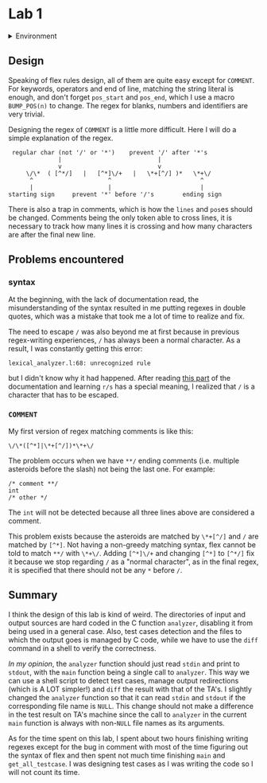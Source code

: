 # Lab 1
<details>
<summary>Environment</summary>

    $ uname -a
    Linux manjaro 4.19.69-1-MANJARO #1 SMP PREEMPT Thu Aug 29 08:51:46 UTC 2019 x86_64 GNU/Linux

    $ lsb_release -a
    LSB Version:    n/a
    Distributor ID: ManjaroLinux
    Description:    Manjaro Linux
    Release:        18.1.0
    Codename:       Juhraya

    $ flex --version
    flex 2.6.4

    $ gcc --version
    gcc (GCC) 9.1.0

</details>

## Design
Speaking of flex rules design, all of them are quite easy except for `COMMENT`. For keywords, operators and end of line, matching the string literal is enough, and don't forget `pos_start` and `pos_end`, which I use a macro `BUMP_POS(n)` to change. The regex for blanks, numbers and identifiers are very trivial.

Designing the regex of `COMMENT` is a little more difficult. Here I will do a simple explanation of the regex.


     regular char (not '/' or '*')    prevent '/' after '*'s
                  |                           |
                  v                           v
         \/\*  ( [^*/]   |   [^*]\/+   |   \*+[^/] )*   \*+\/
          ^                     ^                         ^
          |                     |                         |
    starting sign     prevent '*' before '/'s        ending sign

There is also a trap in comments, which is how the `lines` and `pos`es should be changed. Comments being the only token able to cross lines, it is necessary to track how many lines it is crossing and how many characters are after the final new line.

## Problems encountered
### syntax
At the beginning, with the lack of documentation read, the misunderstanding of the syntax resulted in me putting regexes in double quotes, which was a mistake that took me a lot of time to realize and fix.

The need to escape `/` was also beyond me at first because in previous regex-writing experiences, `/` has always been a normal character. As a result, I was constantly getting this error:
```
lexical_analyzer.l:68: unrecognized rule
```
but I didn't know why it had happened. After reading [this part](https://ftp.gnu.org/old-gnu/Manuals/flex-2.5.4/html_mono/flex.html#SEC7) of the documentation and learning `r/s` has a special meaning, I realized that `/` is a character that has to be escaped.

### `COMMENT`
My first version of regex matching comments is like this:
```
\/\*([^*]|\*+[^/])*\*+\/
```
The problem occurs when we have `**/` ending comments (i.e. multiple asteroids before the slash) not being the last one. For example:

    /* comment **/
    int
    /* other */

The `int` will not be detected because all three lines above are considered a comment.

This problem exists because the asteroids are matched by `\*+[^/]` and `/` are matched by `[^*]`. Not having a non-greedy matching syntax, flex cannot be told to match `**/` with `\*+\/`. Adding `[^*]\/+` and changing `[^*]` to `[^*/]` fix it because we stop regarding `/` as a "normal character", as in the final regex, it is specified that there should not be any `*` before `/`.

## Summary
I think the design of this lab is kind of weird. The directories of input and output sources are hard coded in the C function `analyzer`, disabling it from being used in a general case. Also, test cases detection and the files to which the output goes is managed by C code, while we have to use the `diff` command in a shell to verify the correctness.

*In my opinion*, the `analyzer` function should just read `stdin` and print to `stdout`, with the `main` function being a single call to `analyzer`. This way we can use a shell script to detect test cases, manage output redirections (which is A LOT simpler!) and `diff` the result with that of the TA's. I slightly changed the `analyzer` function so that it can read `stdin` and `stdout` if the corresponding file name is `NULL`. This change should not make a difference in the test result on TA's machine since the call to `analyzer` in the current `main` function is always with non-`NULL` file names as its arguments.

As for the time spent on this lab, I spent about two hours finishing writing regexes except for the bug in comment with most of the time figuring out the syntax of flex and then spent not much time finishing `main` and `get_all_testcase`. I was designing test cases as I was writing the code so I will not count its time.
